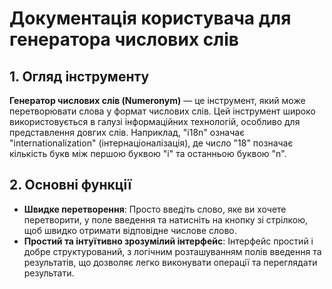 # Документація користувача для генератора числових слів

## 1. Огляд інструменту

**Генератор числових слів (Numeronym)** — це інструмент, який може перетворювати слова у формат числових слів. Цей інструмент широко використовується в галузі інформаційних технологій, особливо для представлення довгих слів. Наприклад, "i18n" означає "internationalization" (інтернаціоналізація), де число "18" позначає кількість букв між першою буквою "i" та останньою буквою "n".

## 2. Основні функції

- **Швидке перетворення**: Просто введіть слово, яке ви хочете перетворити, у поле введення та натисніть на кнопку зі стрілкою, щоб швидко отримати відповідне числове слово.
- **Простий та інтуїтивно зрозумілий інтерфейс**: Інтерфейс простий і добре структурований, з логічним розташуванням полів введення та результатів, що дозволяє легко виконувати операції та переглядати результати.